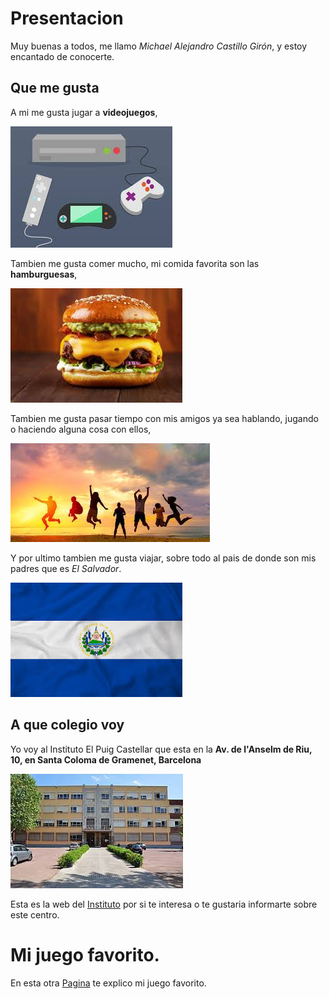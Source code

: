 # Presentacion
Muy buenas a todos, me llamo *Michael Alejandro Castillo Girón*, y estoy encantado de conocerte.
## Que me gusta
A mi me gusta jugar a **videojuegos**,

![text alternatiu](videojuegos.jpeg)

Tambien me gusta comer mucho, mi comida favorita son las **hamburguesas**, 

![text alternatiu](hamburguesa.jpeg)

Tambien me gusta pasar tiempo con mis amigos ya sea hablando, jugando o haciendo alguna cosa con ellos,

![text alternatiu](amigos.jpeg)

Y por ultimo tambien me gusta viajar, sobre todo al pais de donde son mis padres que es *El Salvador*.

![text alternatiu](ElSalvador.jpeg)
## A que colegio voy
Yo voy al Instituto El Puig Castellar que esta en la  **Av. de l'Anselm de Riu, 10, en Santa Coloma de Gramenet, Barcelona**

![text alternatiu](Puig.jpeg)


Esta es la web del [Instituto](https://elpuig.xeill.net/) por si te interesa o te gustaria informarte sobre este centro.

# Mi juego favorito.
En esta otra [Pagina](Valorant) te explico mi juego favorito.
